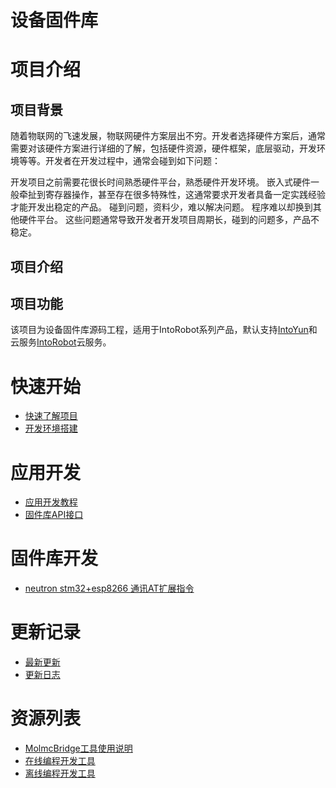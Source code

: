 # 设备固件库

# 项目介绍

## 项目背景

随着物联网的飞速发展，物联网硬件方案层出不穷。开发者选择硬件方案后，通常需要对该硬件方案进行详细的了解，包括硬件资源，硬件框架，底层驱动，开发环境等等。开发者在开发过程中，通常会碰到如下问题：

开发项目之前需要花很长时间熟悉硬件平台，熟悉硬件开发环境。
嵌入式硬件一般牵扯到寄存器操作，甚至存在很多特殊性，这通常要求开发者具备一定实践经验才能开发出稳定的产品。
碰到问题，资料少，难以解决问题。
程序难以却换到其他硬件平台。
这些问题通常导致开发者开发项目周期长，碰到的问题多，产品不稳定。

## 项目介绍

## 项目功能

该项目为设备固件库源码工程，适用于IntoRobot系列产品，默认支持[IntoYun](https://www.intoyun.com/)和云服务[IntoRobot](https://www.intorobot.com/)云服务。

# 快速开始

- [快速了解项目](docs/gettingstarted.md)
- [开发环境搭建](docs/gettingstarted.md)

# 应用开发

- [应用开发教程](docs/gettingstarted.md)
- [固件库API接口](docs/gettingstarted.md)

# 固件库开发

- [neutron stm32+esp8266 通讯AT扩展指令](docs/gettingstarted.md)

# 更新记录

- [最新更新](http://github.com/intoyun/firmware/releases/)
- [更新日志](CHANGELOG.md)

# 资源列表

- [MolmcBridge工具使用说明](http://docs.intoyun.com/devicedev/develop-tools/molmc-bridge-manual/)
- [在线编程开发工具](http://docs.intoyun.com/devicedev/develop-tools/online-ide-user-manual/ant/)
- [离线编程开发工具](http://docs.intoyun.com/devicedev/develop-tools/offline-ide-user-manual/)



